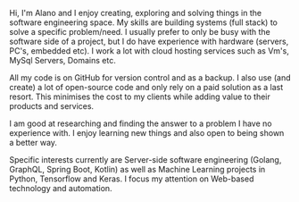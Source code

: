 Hi, I'm Alano and I enjoy creating, exploring and solving things in the software engineering space.
My skills are building systems (full stack) to solve a specific problem/need. I
usually prefer to only be busy with the software side of a project, but I do have experience with hardware (servers,
PC's, embedded etc). I work a lot with cloud hosting services such as Vm's, MySql Servers, Domains etc.

All my code is on GitHub for version control and as a backup. I also use (and create) a lot of open-source code and only rely on a paid solution as a last resort. This minimises
the cost to my clients while adding value to their products and services. 

I am good at researching and finding the answer to a problem I have no experience with. I enjoy learning 
new things and also open to being shown a better way.
          
Specific interests currently are Server-side software engineering (Golang, GraphQL, Spring Boot, Kotlin) as
well as Machine Learning projects in Python, Tensorflow and Keras. I focus my attention on Web-based
technology and automation.
